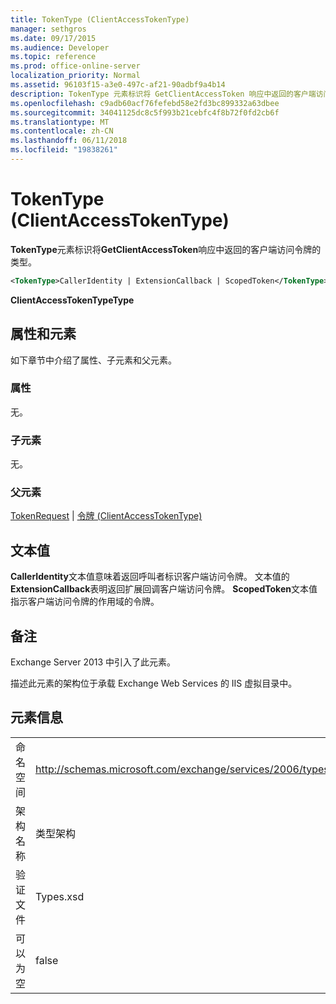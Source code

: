 ```yaml
---
title: TokenType (ClientAccessTokenType)
manager: sethgros
ms.date: 09/17/2015
ms.audience: Developer
ms.topic: reference
ms.prod: office-online-server
localization_priority: Normal
ms.assetid: 96103f15-a3e0-497c-af21-90adbf9a4b14
description: TokenType 元素标识将 GetClientAccessToken 响应中返回的客户端访问令牌的类型。
ms.openlocfilehash: c9adb60acf76fefebd58e2fd3bc899332a63dbee
ms.sourcegitcommit: 34041125dc8c5f993b21cebfc4f8b72f0fd2cb6f
ms.translationtype: MT
ms.contentlocale: zh-CN
ms.lasthandoff: 06/11/2018
ms.locfileid: "19838261"
---
```

# <a name="tokentype-clientaccesstokentype"></a>TokenType (ClientAccessTokenType)

**TokenType**元素标识将**GetClientAccessToken**响应中返回的客户端访问令牌的类型。 
  
```XML
<TokenType>CallerIdentity | ExtensionCallback | ScopedToken</TokenType>
```

 **ClientAccessTokenTypeType**
## <a name="attributes-and-elements"></a>属性和元素

如下章节中介绍了属性、子元素和父元素。
  
### <a name="attributes"></a>属性

无。
  
### <a name="child-elements"></a>子元素

无。
  
### <a name="parent-elements"></a>父元素

[TokenRequest](tokenrequest.md) | [令牌 (ClientAccessTokenType)](token-clientaccesstokentype.md)
  
## <a name="text-value"></a>文本值

**CallerIdentity**文本值意味着返回呼叫者标识客户端访问令牌。 文本值的**ExtensionCallback**表明返回扩展回调客户端访问令牌。 **ScopedToken**文本值指示客户端访问令牌的作用域的令牌。 
  
## <a name="remarks"></a>备注

Exchange Server 2013 中引入了此元素。
  
描述此元素的架构位于承载 Exchange Web Services 的 IIS 虚拟目录中。
  
## <a name="element-information"></a>元素信息

|||
|:-----|:-----|
|命名空间  <br/> |http://schemas.microsoft.com/exchange/services/2006/types  <br/> |
|架构名称  <br/> |类型架构  <br/> |
|验证文件  <br/> |Types.xsd  <br/> |
|可以为空  <br/> |false  <br/> |
   

